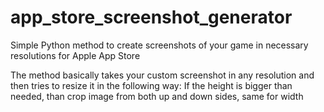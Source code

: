 # app_store_screenshot_generator
Simple Python method to create screenshots of your game in necessary resolutions for Apple App Store

The method basically takes your custom screenshot in any resolution and then tries to resize it in the following way:
If the height is bigger than needed, than crop image from both up and down sides, same for width 
